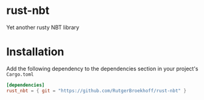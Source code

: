 rust-nbt
========
Yet another rusty NBT library

Installation
============
Add the following dependency to the dependencies section in your project's `Cargo.toml`
```toml
[dependencies]
rust_nbt = { git = "https://github.com/RutgerBroekhoff/rust-nbt" }
```